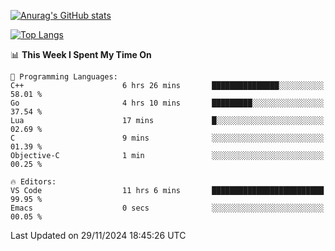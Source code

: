 [![Anurag's GitHub stats](https://github-readme-stats.vercel.app/api?username=wugouzi&count_private=true)](https://github.com/anuraghazra/github-readme-stats)

[![Top Langs](https://github-readme-stats.vercel.app/api/top-langs/?username=wugouzi&layout=compact&count_private=true&hide=html)](https://github.com/anuraghazra/github-readme-stats)

<!--START_SECTION:waka-->
📊 **This Week I Spent My Time On** 

```text
💬 Programming Languages: 
C++                      6 hrs 26 mins       ███████████████░░░░░░░░░░   58.01 % 
Go                       4 hrs 10 mins       █████████░░░░░░░░░░░░░░░░   37.54 % 
Lua                      17 mins             █░░░░░░░░░░░░░░░░░░░░░░░░   02.69 % 
C                        9 mins              ░░░░░░░░░░░░░░░░░░░░░░░░░   01.39 % 
Objective-C              1 min               ░░░░░░░░░░░░░░░░░░░░░░░░░   00.25 % 

🔥 Editors: 
VS Code                  11 hrs 6 mins       █████████████████████████   99.95 % 
Emacs                    0 secs              ░░░░░░░░░░░░░░░░░░░░░░░░░   00.05 % 
```


 Last Updated on 29/11/2024 18:45:26 UTC
<!--END_SECTION:waka-->

<!--
**wugouzi/wugouzi** is a ✨ _special_ ✨ repository because its `README.md` (this file) appears on your GitHub profile.

Here are some ideas to get you started:

- 🔭 I’m currently working on ...
- 🌱 I’m currently learning ...
- 👯 I’m looking to collaborate on ...
- 🤔 I’m looking for help with ...
- 💬 Ask me about ...
- 📫 How to reach me: ...
- 😄 Pronouns: ...
- ⚡ Fun fact: ...
-->
